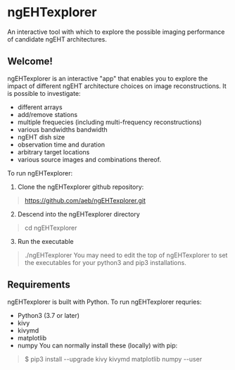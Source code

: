 # ngEHTexplorer
An interactive tool with which to explore the possible imaging performance of candidate ngEHT architectures.

## Welcome!
ngEHTexplorer is an interactive "app" that enables you to explore the impact of different ngEHT architecture choices on image reconstructions.  It is possible to investigate:
- different arrays
- add/remove stations
- multiple frequecies (including multi-frequency reconstructions)
- various bandwidths bandwidth
- ngEHT dish size
- observation time and duration
- arbitrary target locations
- various source images
and combinations thereof.

To run ngEHTexplorer:
1. Clone the ngEHTexplorer github repository:
> https://github.com/aeb/ngEHTexplorer.git
2. Descend into the ngEHTexplorer directory
> cd ngEHTexplorer
3. Run the executable
> ./ngEHTexplorer
You may need to edit the top of ngEHTexplorer to set the executables for your python3 and pip3 installations.



## Requirements
ngEHTexplorer is built with Python.  To run ngEHTexplorer requries:
- Python3 (3.7 or later)
- kivy
- kivymd
- matplotlib
- numpy
You can normally install these (locally) with pip:
> $ pip3 install --upgrade kivy kivymd matplotlib numpy --user
